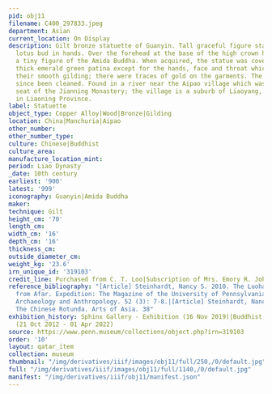 ```yaml
---
pid: obj11
filename: C400_297833.jpeg
department: Asian
current_location: On Display
description: Gilt bronze statuette of Guanyin. Tall graceful figure standing holding
  lotus bud in hands. Over the forehead at the base of the high crown headdress is
  a tiny figure of the Amida Buddha. When acquired, the statue was covered with a
  thick emerald green patina except for the hands, face and throat which retained
  their smooth gilding; there were traces of gold on the garments. The statue has
  since been cleaned. Found in a river near the Aipao village which was the ancient
  seat of the Jianning Monastery; the village is a suburb of Liaoyang, south of Shenyang
  in Liaoning Province.
label: Statuette
object_type: Copper Alloy|Wood|Bronze|Gilding
location: China|Manchuria|Aipao
other_number:
other_number_type:
culture: Chinese|Buddhist
culture_area:
manufacture_location_mint:
period: Liao Dynasty
_date: 10th century
earliest: '900'
latest: '999'
iconography: Guanyin|Amida Buddha
maker:
technique: Gilt
height_cm: '70'
length_cm:
width_cm: '16'
depth_cm: '16'
thickness_cm:
outside_diameter_cm:
weight_kg: '23.6'
irn_unique_id: '319103'
credit_line: Purchased from C. T. Loo|Subscription of Mrs. Emory R. Johnson, 1921
reference_bibliography: "[Article] Steinhardt, Nancy S. 2010. The Luohan that Came
  from Afar. Expedition: The Magazine of the University of Pennsylvania Museum of
  Archaeology and Anthropology. 52 (3): 7-8.|[Article] Steinhardt, Nancy S. 2008.
  The Chinese Rotunda. Arts of Asia. 38"
exhibition_history: Sphinx Gallery - Exhibition (16 Nov 2019)|Buddhist Asia - Exhibition
  (21 Oct 2012 - 01 Apr 2022)
source: https://www.penn.museum/collections/object.php?irn=319103
order: '10'
layout: qatar_item
collection: museum
thumbnail: "/img/derivatives/iiif/images/obj11/full/250,/0/default.jpg"
full: "/img/derivatives/iiif/images/obj11/full/1140,/0/default.jpg"
manifest: "/img/derivatives/iiif/obj11/manifest.json"
---
```

